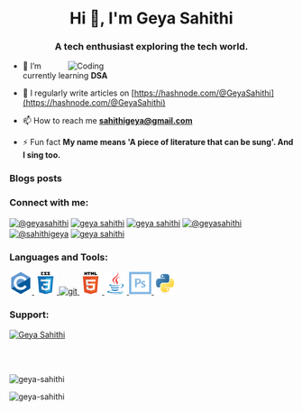 <h1 align="center">Hi 👋, I'm Geya Sahithi</h1>
<h3 align="center">A tech enthusiast exploring the tech world.</h3>
<image align="right" alt="Coding" width ="400" src="https://media.istockphoto.com/vectors/working-at-home-vector-flat-style-illustration-online-career-space-vector-id1241710244?k=20&m=1241710244&s=612x612&w=0&h=RqGpgs6pK0cC7C-P70rgtf0iPFaQLTfa0X3eNJiYRCs=">

- 🌱 I’m currently learning **DSA**

- 📝 I regularly write articles on [https://hashnode.com/@GeyaSahithi](https://hashnode.com/@GeyaSahithi)

- 📫 How to reach me **sahithigeya@gmail.com**

- ⚡ Fun fact **My name means 'A piece of literature that can be sung'. And I sing too.**

### Blogs posts
<!-- BLOG-POST-LIST:START -->
<!-- BLOG-POST-LIST:END -->

<h3 align="left">Connect with me:</h3>
<p align="left">
<a href="https://dev.to/@geyasahithi" target="blank"><img align="center" src="https://raw.githubusercontent.com/rahuldkjain/github-profile-readme-generator/master/src/images/icons/Social/devto.svg" alt="@geyasahithi" height="30" width="40" /></a>
<a href="https://twitter.com/GeyaSahithi" target="blank"><img align="center" src="https://raw.githubusercontent.com/rahuldkjain/github-profile-readme-generator/master/src/images/icons/Social/twitter.svg" alt="geya sahithi" height="30" width="40" /></a>
<a href="https://linkedin.com/in/geya sahithi" target="blank"><img align="center" src="https://raw.githubusercontent.com/rahuldkjain/github-profile-readme-generator/master/src/images/icons/Social/linked-in-alt.svg" alt="geya sahithi" height="30" width="40" /></a>
<a href="https://hashnode.com/@geyasahithi" target="blank"><img align="center" src="https://raw.githubusercontent.com/rahuldkjain/github-profile-readme-generator/master/src/images/icons/Social/hashnode.svg" alt="@geyasahithi" height="30" width="40" /></a>
<a href="https://medium.com/@sahithigeya" target="blank"><img align="center" src="https://raw.githubusercontent.com/rahuldkjain/github-profile-readme-generator/master/src/images/icons/Social/medium.svg" alt="@sahithigeya" height="30" width="40" /></a>
<a href="https://www.youtube.com/c/geya sahithi" target="blank"><img align="center" src="https://raw.githubusercontent.com/rahuldkjain/github-profile-readme-generator/master/src/images/icons/Social/youtube.svg" alt="geya sahithi" height="30" width="40" /></a>
</p>

<h3 align="left">Languages and Tools:</h3>
<p align="left"> <a href="https://www.cprogramming.com/" target="_blank" rel="noreferrer"> <img src="https://raw.githubusercontent.com/devicons/devicon/master/icons/c/c-original.svg" alt="c" width="40" height="40"/> </a> <a href="https://www.w3schools.com/css/" target="_blank" rel="noreferrer"> <img src="https://raw.githubusercontent.com/devicons/devicon/master/icons/css3/css3-original-wordmark.svg" alt="css3" width="40" height="40"/> </a> <a href="https://git-scm.com/" target="_blank" rel="noreferrer"> <img src="https://www.vectorlogo.zone/logos/git-scm/git-scm-icon.svg" alt="git" width="40" height="40"/> </a> <a href="https://www.w3.org/html/" target="_blank" rel="noreferrer"> <img src="https://raw.githubusercontent.com/devicons/devicon/master/icons/html5/html5-original-wordmark.svg" alt="html5" width="40" height="40"/> </a> <a href="https://www.java.com" target="_blank" rel="noreferrer"> <img src="https://raw.githubusercontent.com/devicons/devicon/master/icons/java/java-original.svg" alt="java" width="40" height="40"/> </a> <a href="https://www.photoshop.com/en" target="_blank" rel="noreferrer"> <img src="https://raw.githubusercontent.com/devicons/devicon/master/icons/photoshop/photoshop-line.svg" alt="photoshop" width="40" height="40"/> </a> <a href="https://www.python.org" target="_blank" rel="noreferrer"> <img src="https://raw.githubusercontent.com/devicons/devicon/master/icons/python/python-original.svg" alt="python" width="40" height="40"/> </a></p>

<h3 align="left">Support:</h3>

<p><a href="https://www.buymeacoffee.com/Geya Sahithi"> <img align="centre" src="https://cdn.buymeacoffee.com/buttons/v2/default-yellow.png" height="50" width="210" alt="Geya Sahithi" /></a></p><br><br>


<p><img align="centre" src="https://github-readme-stats.vercel.app/api/top-langs?username=geya-sahithi&show_icons=true&locale=en&layout=compact" alt="geya-sahithi" /></p>

<p><img align="centre" src="https://github-readme-streak-stats.herokuapp.com/?user=geya-sahithi&" alt="geya-sahithi" /></p>



